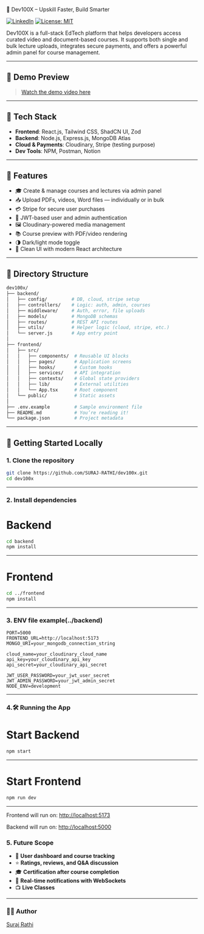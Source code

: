 🚀 Dev100X – Upskill Faster, Build Smarter

[![LinkedIn](https://img.shields.io/badge/-Connect-blue?style=flat-square&logo=linkedin&link=https://www.linkedin.com/in/suraj127021/)](https://www.linkedin.com/in/suraj127021/)
[![License: MIT](https://img.shields.io/badge/License-MIT-yellow.svg)](https://opensource.org/licenses/MIT)

Dev100X is a full-stack EdTech platform that helps developers access curated video and document-based courses. It supports both single and bulk lecture uploads, integrates secure payments, and offers a powerful admin panel for course management.

---

## 📸 Demo Preview

> [Watch the demo video here](https://www.linkedin.com/posts/suraj127021_someone-recently-asked-why-i-havent-shared-activity-7328480445514285058-vTP0?utm_source=share&utm_medium=member_desktop&rcm=ACoAAD9N6twBN5tSJvGx0XRTcdYyi81asxQIyyg)

---


## 🔧 Tech Stack

- **Frontend**: React.js, Tailwind CSS, ShadCN UI, Zod  
- **Backend**: Node.js, Express.js, MongoDB Atlas  
- **Cloud & Payments**: Cloudinary, Stripe (testing purpose) 
- **Dev Tools**: NPM, Postman, Notion

---

## 🚀 Features

- 🎓 Create & manage courses and lectures via admin panel  
- 📥 Upload PDFs, videos, Word files — individually or in bulk  
- 💳 Stripe for secure user purchases  
- 🔐 JWT-based user and admin authentication  
- 🖼️ Cloudinary-powered media management  
- 📚 Course preview with PDF/video rendering  
- 🌗 Dark/light mode toggle  
- 💬 Clean UI with modern React architecture

---

## 📁 Directory Structure

```bash
dev100x/
├── backend/
│   ├── config/         # DB, cloud, stripe setup
│   ├── controllers/    # Logic: auth, admin, courses
│   ├── middleware/     # Auth, error, file uploads
│   ├── models/         # MongoDB schemas
│   ├── routes/         # REST API routes
│   ├── utils/          # Helper logic (cloud, stripe, etc.)
│   └── server.js       # App entry point
│
├── frontend/
│   ├── src/
│   │   ├── components/  # Reusable UI blocks
│   │   ├── pages/       # Application screens
│   │   ├── hooks/       # Custom hooks
│   │   ├── services/    # API integration
│   │   ├── contexts/    # Global state providers
│   │   ├── lib/         # External utilities
│   │   └── App.tsx      # Root component
│   └── public/          # Static assets
│
├── .env.example         # Sample environment file
├── README.md            # You’re reading it!
└── package.json         # Project metadata
```
---

## 🧪 Getting Started Locally

### 1. Clone the repository

```bash
git clone https://github.com/SURAJ-RATHI/dev100x.git
cd dev100x
```
---
### 2. Install dependencies
# Backend
```bash
cd backend
npm install
```
---

# Frontend
```bash
cd ../frontend
npm install
```
---
### 3. ENV file example(../backend)
```env
PORT=5000
FRONTEND_URL=http://localhost:5173
MONGO_URI=your_mongodb_connection_string

cloud_name=your_cloudinary_cloud_name
api_key=your_cloudinary_api_key
api_secret=your_cloudinary_api_secret

JWT_USER_PASSWORD=your_jwt_user_secret
JWT_ADMIN_PASSWORD=your_jwt_admin_secret
NODE_ENV=development
```
---
### 4.🛠️ Running the App
# Start Backend
```bash
npm start
```
---
# Start Frontend
```bash
npm run dev
```
---
Frontend will run on: [http://localhost:5173]([url](http://localhost:5173))

Backend will run on: [http://localhost:5000]([url](http://localhost:5000))

### 5. Future Scope

- 🚀 **User dashboard and course tracking**  
- ⭐ **Ratings, reviews, and Q&A discussion**  
- 🎓 **Certification after course completion**  
- 🔔 **Real-time notifications with WebSockets**  
- 📺 **Live Classes**

---
### 👨‍💻 Author
[Suraj Rathi](https://www.linkedin.com/in/suraj127021)





